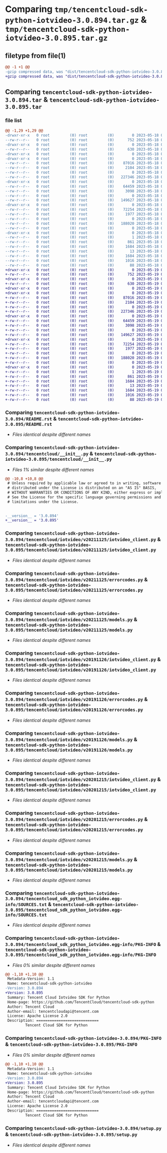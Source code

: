 # Comparing `tmp/tencentcloud-sdk-python-iotvideo-3.0.894.tar.gz` & `tmp/tencentcloud-sdk-python-iotvideo-3.0.895.tar.gz`

## filetype from file(1)

```diff
@@ -1 +1 @@
-gzip compressed data, was "dist/tencentcloud-sdk-python-iotvideo-3.0.894.tar", last modified: Thu May 18 00:28:57 2023, max compression
+gzip compressed data, was "dist/tencentcloud-sdk-python-iotvideo-3.0.895.tar", last modified: Fri May 19 02:53:38 2023, max compression
```

## Comparing `tencentcloud-sdk-python-iotvideo-3.0.894.tar` & `tencentcloud-sdk-python-iotvideo-3.0.895.tar`

### file list

```diff
@@ -1,29 +1,29 @@
-drwxr-xr-x   0 root         (0) root         (0)        0 2023-05-18 00:28:57.000000 tencentcloud-sdk-python-iotvideo-3.0.894/
--rw-r--r--   0 root         (0) root         (0)      752 2023-05-18 00:28:57.000000 tencentcloud-sdk-python-iotvideo-3.0.894/README.rst
-drwxr-xr-x   0 root         (0) root         (0)        0 2023-05-18 00:28:57.000000 tencentcloud-sdk-python-iotvideo-3.0.894/tencentcloud/
--rw-r--r--   0 root         (0) root         (0)      630 2023-05-18 00:28:57.000000 tencentcloud-sdk-python-iotvideo-3.0.894/tencentcloud/__init__.py
-drwxr-xr-x   0 root         (0) root         (0)        0 2023-05-18 00:28:57.000000 tencentcloud-sdk-python-iotvideo-3.0.894/tencentcloud/iotvideo/
-drwxr-xr-x   0 root         (0) root         (0)        0 2023-05-18 00:28:57.000000 tencentcloud-sdk-python-iotvideo-3.0.894/tencentcloud/iotvideo/v20211125/
--rw-r--r--   0 root         (0) root         (0)    87016 2023-05-18 00:28:57.000000 tencentcloud-sdk-python-iotvideo-3.0.894/tencentcloud/iotvideo/v20211125/iotvideo_client.py
--rw-r--r--   0 root         (0) root         (0)     2104 2023-05-18 00:28:57.000000 tencentcloud-sdk-python-iotvideo-3.0.894/tencentcloud/iotvideo/v20211125/errorcodes.py
--rw-r--r--   0 root         (0) root         (0)        0 2023-05-18 00:28:57.000000 tencentcloud-sdk-python-iotvideo-3.0.894/tencentcloud/iotvideo/v20211125/__init__.py
--rw-r--r--   0 root         (0) root         (0)   227346 2023-05-18 00:28:57.000000 tencentcloud-sdk-python-iotvideo-3.0.894/tencentcloud/iotvideo/v20211125/models.py
-drwxr-xr-x   0 root         (0) root         (0)        0 2023-05-18 00:28:57.000000 tencentcloud-sdk-python-iotvideo-3.0.894/tencentcloud/iotvideo/v20191126/
--rw-r--r--   0 root         (0) root         (0)    64459 2023-05-18 00:28:57.000000 tencentcloud-sdk-python-iotvideo-3.0.894/tencentcloud/iotvideo/v20191126/iotvideo_client.py
--rw-r--r--   0 root         (0) root         (0)     3098 2023-05-18 00:28:57.000000 tencentcloud-sdk-python-iotvideo-3.0.894/tencentcloud/iotvideo/v20191126/errorcodes.py
--rw-r--r--   0 root         (0) root         (0)        0 2023-05-18 00:28:57.000000 tencentcloud-sdk-python-iotvideo-3.0.894/tencentcloud/iotvideo/v20191126/__init__.py
--rw-r--r--   0 root         (0) root         (0)   149627 2023-05-18 00:28:57.000000 tencentcloud-sdk-python-iotvideo-3.0.894/tencentcloud/iotvideo/v20191126/models.py
-drwxr-xr-x   0 root         (0) root         (0)        0 2023-05-18 00:28:57.000000 tencentcloud-sdk-python-iotvideo-3.0.894/tencentcloud/iotvideo/v20201215/
--rw-r--r--   0 root         (0) root         (0)    72254 2023-05-18 00:28:57.000000 tencentcloud-sdk-python-iotvideo-3.0.894/tencentcloud/iotvideo/v20201215/iotvideo_client.py
--rw-r--r--   0 root         (0) root         (0)     1977 2023-05-18 00:28:57.000000 tencentcloud-sdk-python-iotvideo-3.0.894/tencentcloud/iotvideo/v20201215/errorcodes.py
--rw-r--r--   0 root         (0) root         (0)        0 2023-05-18 00:28:57.000000 tencentcloud-sdk-python-iotvideo-3.0.894/tencentcloud/iotvideo/v20201215/__init__.py
--rw-r--r--   0 root         (0) root         (0)   188020 2023-05-18 00:28:57.000000 tencentcloud-sdk-python-iotvideo-3.0.894/tencentcloud/iotvideo/v20201215/models.py
--rw-r--r--   0 root         (0) root         (0)        0 2023-05-18 00:28:57.000000 tencentcloud-sdk-python-iotvideo-3.0.894/tencentcloud/iotvideo/__init__.py
-drwxr-xr-x   0 root         (0) root         (0)        0 2023-05-18 00:28:57.000000 tencentcloud-sdk-python-iotvideo-3.0.894/tencentcloud_sdk_python_iotvideo.egg-info/
--rw-r--r--   0 root         (0) root         (0)        1 2023-05-18 00:28:57.000000 tencentcloud-sdk-python-iotvideo-3.0.894/tencentcloud_sdk_python_iotvideo.egg-info/dependency_links.txt
--rw-r--r--   0 root         (0) root         (0)      861 2023-05-18 00:28:57.000000 tencentcloud-sdk-python-iotvideo-3.0.894/tencentcloud_sdk_python_iotvideo.egg-info/SOURCES.txt
--rw-r--r--   0 root         (0) root         (0)     1684 2023-05-18 00:28:57.000000 tencentcloud-sdk-python-iotvideo-3.0.894/tencentcloud_sdk_python_iotvideo.egg-info/PKG-INFO
--rw-r--r--   0 root         (0) root         (0)       13 2023-05-18 00:28:57.000000 tencentcloud-sdk-python-iotvideo-3.0.894/tencentcloud_sdk_python_iotvideo.egg-info/top_level.txt
--rw-r--r--   0 root         (0) root         (0)     1684 2023-05-18 00:28:57.000000 tencentcloud-sdk-python-iotvideo-3.0.894/PKG-INFO
--rw-r--r--   0 root         (0) root         (0)     1016 2023-05-18 00:28:57.000000 tencentcloud-sdk-python-iotvideo-3.0.894/setup.py
--rw-r--r--   0 root         (0) root         (0)       88 2023-05-18 00:28:57.000000 tencentcloud-sdk-python-iotvideo-3.0.894/setup.cfg
+drwxr-xr-x   0 root         (0) root         (0)        0 2023-05-19 02:53:38.000000 tencentcloud-sdk-python-iotvideo-3.0.895/
+-rw-r--r--   0 root         (0) root         (0)      752 2023-05-19 02:53:38.000000 tencentcloud-sdk-python-iotvideo-3.0.895/README.rst
+drwxr-xr-x   0 root         (0) root         (0)        0 2023-05-19 02:53:38.000000 tencentcloud-sdk-python-iotvideo-3.0.895/tencentcloud/
+-rw-r--r--   0 root         (0) root         (0)      630 2023-05-19 02:53:38.000000 tencentcloud-sdk-python-iotvideo-3.0.895/tencentcloud/__init__.py
+drwxr-xr-x   0 root         (0) root         (0)        0 2023-05-19 02:53:38.000000 tencentcloud-sdk-python-iotvideo-3.0.895/tencentcloud/iotvideo/
+drwxr-xr-x   0 root         (0) root         (0)        0 2023-05-19 02:53:38.000000 tencentcloud-sdk-python-iotvideo-3.0.895/tencentcloud/iotvideo/v20211125/
+-rw-r--r--   0 root         (0) root         (0)    87016 2023-05-19 02:53:38.000000 tencentcloud-sdk-python-iotvideo-3.0.895/tencentcloud/iotvideo/v20211125/iotvideo_client.py
+-rw-r--r--   0 root         (0) root         (0)     2104 2023-05-19 02:53:38.000000 tencentcloud-sdk-python-iotvideo-3.0.895/tencentcloud/iotvideo/v20211125/errorcodes.py
+-rw-r--r--   0 root         (0) root         (0)        0 2023-05-19 02:53:38.000000 tencentcloud-sdk-python-iotvideo-3.0.895/tencentcloud/iotvideo/v20211125/__init__.py
+-rw-r--r--   0 root         (0) root         (0)   227346 2023-05-19 02:53:38.000000 tencentcloud-sdk-python-iotvideo-3.0.895/tencentcloud/iotvideo/v20211125/models.py
+drwxr-xr-x   0 root         (0) root         (0)        0 2023-05-19 02:53:38.000000 tencentcloud-sdk-python-iotvideo-3.0.895/tencentcloud/iotvideo/v20191126/
+-rw-r--r--   0 root         (0) root         (0)    64459 2023-05-19 02:53:38.000000 tencentcloud-sdk-python-iotvideo-3.0.895/tencentcloud/iotvideo/v20191126/iotvideo_client.py
+-rw-r--r--   0 root         (0) root         (0)     3098 2023-05-19 02:53:38.000000 tencentcloud-sdk-python-iotvideo-3.0.895/tencentcloud/iotvideo/v20191126/errorcodes.py
+-rw-r--r--   0 root         (0) root         (0)        0 2023-05-19 02:53:38.000000 tencentcloud-sdk-python-iotvideo-3.0.895/tencentcloud/iotvideo/v20191126/__init__.py
+-rw-r--r--   0 root         (0) root         (0)   149627 2023-05-19 02:53:38.000000 tencentcloud-sdk-python-iotvideo-3.0.895/tencentcloud/iotvideo/v20191126/models.py
+drwxr-xr-x   0 root         (0) root         (0)        0 2023-05-19 02:53:38.000000 tencentcloud-sdk-python-iotvideo-3.0.895/tencentcloud/iotvideo/v20201215/
+-rw-r--r--   0 root         (0) root         (0)    72254 2023-05-19 02:53:38.000000 tencentcloud-sdk-python-iotvideo-3.0.895/tencentcloud/iotvideo/v20201215/iotvideo_client.py
+-rw-r--r--   0 root         (0) root         (0)     1977 2023-05-19 02:53:38.000000 tencentcloud-sdk-python-iotvideo-3.0.895/tencentcloud/iotvideo/v20201215/errorcodes.py
+-rw-r--r--   0 root         (0) root         (0)        0 2023-05-19 02:53:38.000000 tencentcloud-sdk-python-iotvideo-3.0.895/tencentcloud/iotvideo/v20201215/__init__.py
+-rw-r--r--   0 root         (0) root         (0)   188020 2023-05-19 02:53:38.000000 tencentcloud-sdk-python-iotvideo-3.0.895/tencentcloud/iotvideo/v20201215/models.py
+-rw-r--r--   0 root         (0) root         (0)        0 2023-05-19 02:53:38.000000 tencentcloud-sdk-python-iotvideo-3.0.895/tencentcloud/iotvideo/__init__.py
+drwxr-xr-x   0 root         (0) root         (0)        0 2023-05-19 02:53:38.000000 tencentcloud-sdk-python-iotvideo-3.0.895/tencentcloud_sdk_python_iotvideo.egg-info/
+-rw-r--r--   0 root         (0) root         (0)        1 2023-05-19 02:53:38.000000 tencentcloud-sdk-python-iotvideo-3.0.895/tencentcloud_sdk_python_iotvideo.egg-info/dependency_links.txt
+-rw-r--r--   0 root         (0) root         (0)      861 2023-05-19 02:53:38.000000 tencentcloud-sdk-python-iotvideo-3.0.895/tencentcloud_sdk_python_iotvideo.egg-info/SOURCES.txt
+-rw-r--r--   0 root         (0) root         (0)     1684 2023-05-19 02:53:38.000000 tencentcloud-sdk-python-iotvideo-3.0.895/tencentcloud_sdk_python_iotvideo.egg-info/PKG-INFO
+-rw-r--r--   0 root         (0) root         (0)       13 2023-05-19 02:53:38.000000 tencentcloud-sdk-python-iotvideo-3.0.895/tencentcloud_sdk_python_iotvideo.egg-info/top_level.txt
+-rw-r--r--   0 root         (0) root         (0)     1684 2023-05-19 02:53:38.000000 tencentcloud-sdk-python-iotvideo-3.0.895/PKG-INFO
+-rw-r--r--   0 root         (0) root         (0)     1016 2023-05-19 02:53:38.000000 tencentcloud-sdk-python-iotvideo-3.0.895/setup.py
+-rw-r--r--   0 root         (0) root         (0)       88 2023-05-19 02:53:38.000000 tencentcloud-sdk-python-iotvideo-3.0.895/setup.cfg
```

### Comparing `tencentcloud-sdk-python-iotvideo-3.0.894/README.rst` & `tencentcloud-sdk-python-iotvideo-3.0.895/README.rst`

 * *Files identical despite different names*

### Comparing `tencentcloud-sdk-python-iotvideo-3.0.894/tencentcloud/__init__.py` & `tencentcloud-sdk-python-iotvideo-3.0.895/tencentcloud/__init__.py`

 * *Files 1% similar despite different names*

```diff
@@ -10,8 +10,8 @@
 # Unless required by applicable law or agreed to in writing, software
 # distributed under the License is distributed on an "AS IS" BASIS,
 # WITHOUT WARRANTIES OR CONDITIONS OF ANY KIND, either express or implied.
 # See the License for the specific language governing permissions and
 # limitations under the License.
 
 
-__version__ = '3.0.894'
+__version__ = '3.0.895'
```

### Comparing `tencentcloud-sdk-python-iotvideo-3.0.894/tencentcloud/iotvideo/v20211125/iotvideo_client.py` & `tencentcloud-sdk-python-iotvideo-3.0.895/tencentcloud/iotvideo/v20211125/iotvideo_client.py`

 * *Files identical despite different names*

### Comparing `tencentcloud-sdk-python-iotvideo-3.0.894/tencentcloud/iotvideo/v20211125/errorcodes.py` & `tencentcloud-sdk-python-iotvideo-3.0.895/tencentcloud/iotvideo/v20211125/errorcodes.py`

 * *Files identical despite different names*

### Comparing `tencentcloud-sdk-python-iotvideo-3.0.894/tencentcloud/iotvideo/v20211125/models.py` & `tencentcloud-sdk-python-iotvideo-3.0.895/tencentcloud/iotvideo/v20211125/models.py`

 * *Files identical despite different names*

### Comparing `tencentcloud-sdk-python-iotvideo-3.0.894/tencentcloud/iotvideo/v20191126/iotvideo_client.py` & `tencentcloud-sdk-python-iotvideo-3.0.895/tencentcloud/iotvideo/v20191126/iotvideo_client.py`

 * *Files identical despite different names*

### Comparing `tencentcloud-sdk-python-iotvideo-3.0.894/tencentcloud/iotvideo/v20191126/errorcodes.py` & `tencentcloud-sdk-python-iotvideo-3.0.895/tencentcloud/iotvideo/v20191126/errorcodes.py`

 * *Files identical despite different names*

### Comparing `tencentcloud-sdk-python-iotvideo-3.0.894/tencentcloud/iotvideo/v20191126/models.py` & `tencentcloud-sdk-python-iotvideo-3.0.895/tencentcloud/iotvideo/v20191126/models.py`

 * *Files identical despite different names*

### Comparing `tencentcloud-sdk-python-iotvideo-3.0.894/tencentcloud/iotvideo/v20201215/iotvideo_client.py` & `tencentcloud-sdk-python-iotvideo-3.0.895/tencentcloud/iotvideo/v20201215/iotvideo_client.py`

 * *Files identical despite different names*

### Comparing `tencentcloud-sdk-python-iotvideo-3.0.894/tencentcloud/iotvideo/v20201215/errorcodes.py` & `tencentcloud-sdk-python-iotvideo-3.0.895/tencentcloud/iotvideo/v20201215/errorcodes.py`

 * *Files identical despite different names*

### Comparing `tencentcloud-sdk-python-iotvideo-3.0.894/tencentcloud/iotvideo/v20201215/models.py` & `tencentcloud-sdk-python-iotvideo-3.0.895/tencentcloud/iotvideo/v20201215/models.py`

 * *Files identical despite different names*

### Comparing `tencentcloud-sdk-python-iotvideo-3.0.894/tencentcloud_sdk_python_iotvideo.egg-info/SOURCES.txt` & `tencentcloud-sdk-python-iotvideo-3.0.895/tencentcloud_sdk_python_iotvideo.egg-info/SOURCES.txt`

 * *Files identical despite different names*

### Comparing `tencentcloud-sdk-python-iotvideo-3.0.894/tencentcloud_sdk_python_iotvideo.egg-info/PKG-INFO` & `tencentcloud-sdk-python-iotvideo-3.0.895/tencentcloud_sdk_python_iotvideo.egg-info/PKG-INFO`

 * *Files 0% similar despite different names*

```diff
@@ -1,10 +1,10 @@
 Metadata-Version: 1.1
 Name: tencentcloud-sdk-python-iotvideo
-Version: 3.0.894
+Version: 3.0.895
 Summary: Tencent Cloud Iotvideo SDK for Python
 Home-page: https://github.com/TencentCloud/tencentcloud-sdk-python
 Author: Tencent Cloud
 Author-email: tencentcloudapi@tencent.com
 License: Apache License 2.0
 Description: ============================
         Tencent Cloud SDK for Python
```

### Comparing `tencentcloud-sdk-python-iotvideo-3.0.894/PKG-INFO` & `tencentcloud-sdk-python-iotvideo-3.0.895/PKG-INFO`

 * *Files 0% similar despite different names*

```diff
@@ -1,10 +1,10 @@
 Metadata-Version: 1.1
 Name: tencentcloud-sdk-python-iotvideo
-Version: 3.0.894
+Version: 3.0.895
 Summary: Tencent Cloud Iotvideo SDK for Python
 Home-page: https://github.com/TencentCloud/tencentcloud-sdk-python
 Author: Tencent Cloud
 Author-email: tencentcloudapi@tencent.com
 License: Apache License 2.0
 Description: ============================
         Tencent Cloud SDK for Python
```

### Comparing `tencentcloud-sdk-python-iotvideo-3.0.894/setup.py` & `tencentcloud-sdk-python-iotvideo-3.0.895/setup.py`

 * *Files identical despite different names*

